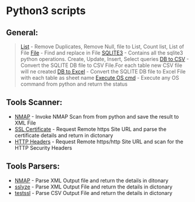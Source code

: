 # Python3 scripts

## General:
> [List](https://github.com/nallamuthu/Python_Snippets/blob/master/General/list_opreation.py)    - Remove Duplicates, Remove Null, file to List, Count list, List of File
> [File](https://github.com/nallamuthu/Python_Snippets/blob/master/General/file_operation.py)	- Find and replace in File
> [SQLITE3](https://github.com/nallamuthu/Python_Snippets/blob/master/SQLite3/sql.py) - Contains all the sqlite3 python operations. Create, Update, Insert, Select queries 
> [DB to CSV](https://github.com/nallamuthu/Python_Snippets/blob/master/SQLite3/dbtocsv.py) - Convert the SQLITE DB file to CSV File.For each table new CSV file will ne created
> [DB to Excel](https://github.com/nallamuthu/Python_Snippets/blob/master/SQLite3/dbtoexcel.py) - Convert the SQLITE DB file to Excel File with each table as sheet name
> [Execute OS cmd](https://github.com/nallamuthu/Python_Snippets/blob/master/Scanner/execute_command.py)  - Execute any OS command from python and return the status

## Tools Scanner:
* [NMAP](https://github.com/nallamuthu/Python_Snippets/blob/master/Scanner/nmap_scanner.py)            - Invoke NMAP Scan from from python and save the result to XML File
* [SSL Certificate](https://github.com/nallamuthu/Python_Snippets/blob/master/Scanner/ssl_certificate_scanner.py) - Request Remote https Site URL and parse the certificate details and return in dictonary
* [HTTP Headers](https://github.com/nallamuthu/Python_Snippets/blob/master/Scanner/http_security_header_scanner.py)    - Request Remote https/http Site URL and scan for the HTTP Security Headers

## Tools Parsers:
* [NMAP](https://github.com/nallamuthu/Python_Snippets/blob/master/Parser/nmap_xml_parser.py)    - Parse XML Output file and return the details in ditonary
* [sslyze](https://github.com/nallamuthu/Python_Snippets/blob/master/Parser/sslyze_xml_parser.py)  - Parse XML Output File and return the details in dictonary
* [testssl](https://github.com/nallamuthu/Python_Snippets/blob/master/Parser/testssl_csv_parser.py) - Parse CSV Output File and return the details in dictonary


